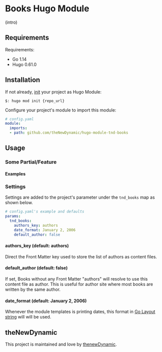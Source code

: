 # Books Hugo Module

(intro)

## Requirements

Requirements:
- Go 1.14
- Hugo 0.61.0


## Installation

If not already, [init](https://gohugo.io/hugo-modules/use-modules/#initialize-a-new-module) your project as Hugo Module:

```
$: hugo mod init {repo_url}
```

Configure your project's module to import this module:

```yaml
# config.yaml
module:
  imports:
  - path: github.com/theNewDynamic/hugo-module-tnd-books
```

## Usage

### Some Partial/Feature

#### Examples

### Settings

Settings are added to the project's parameter under the `tnd_books` map as shown below.

```yaml
# config.yaml's example and defaults
params:
  tnd_books:
    authors_key: authors
    date_format: January 2, 2006
    default_author: false
```

#### authors_key (default: authors)

Direct the Front Matter key used to store the list of authors as content files.

#### default_author (default: false)

If set, Books without any Front Matter "authors" will resolve to use this content file as author. This is useful for author site where most books are written by the same author.

#### date_format (default: January 2, 2006)

Whenever the module templates is printing dates, this format in [Go Layout string](https://gohugo.io/functions/format/#gos-layout-string) will will be used.


## theNewDynamic

This project is maintained and love by [thenewDynamic](https://www.thenewdynamic.com).